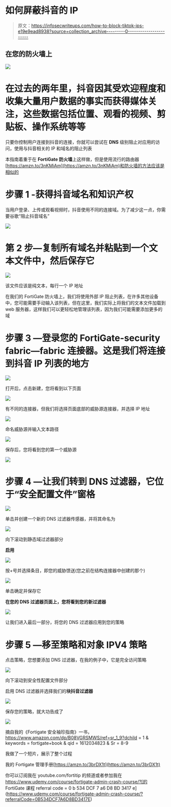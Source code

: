 # 如何屏蔽抖音的 IP

> 原文：<https://infosecwriteups.com/how-to-block-tiktok-ips-e19e9ead8938?source=collection_archive---------0----------------------->

## 在您的防火墙上

![](img/ee22745ee42546dd0de4afec35a466a9.png)

# **在过去的两年里，抖音因其受欢迎程度和收集大量用户数据的事实而获得媒体关注，这些数据包括位置、观看的视频、剪贴板、操作系统等等**

只要你控制用户连接到抖音的连接，你就可以尝试在 **DNS** 级别阻止对应用的访问，使用与抖音相关的 IP 和域名的阻止列表

本指南着重于在 **FortiGate 防火墙**上这样做，但是使用流行的路由器[https://amzn.to/3nKMiAm](https://amzn.to/3nKMiAm)和防火墙的方法应该是相似的

# **步骤 1 -获得抖音域名和知识产权**

当用户登录、上传或观看视频时，抖音使用不同的连接域。为了减少这一点，你需要谷歌“阻止抖音域名”

![](img/3a4b141eed1180fe00be6b081165d426.png)

# **第 2 步—复制所有域名并粘贴到一个文本文件中，然后保存它**

![](img/e19e9c55ceced5a8cca9799e61e6eb63.png)

该文件应该是纯文本，每行一个 IP 地址

在我们的 FortiGate 防火墙上，我们将使用外部 IP 阻止列表，在许多其他设备中，您可能需要手动输入该列表，但在这里，我们实际上将我们的文本文件加载到 web 服务器，这样我们可以更轻松地管理该列表，因为我们可能需要添加更多的域

# 步骤 3 —登录您的 FortiGate-security fabric—fabric 连接器。这是我们将连接到抖音 IP 列表的地方

![](img/890d98f94dd66a7f555d4a2f2252e897.png)

打开后，点击新建，您将看到以下页面

![](img/001054e12c8f6e4764c73c01d0eca09b.png)

有不同的连接器，但我们将选择页面底部的威胁源连接器，并选择 IP 地址

![](img/e8882bdedb638c896f2b60f0208f2880.png)

命名威胁源并输入文本路径

![](img/fafee965e6365c57cfb5e4967c8f224c.png)

保存后，您将看到您的第一个威胁源

![](img/ff0d4731485a2c05d1af4ef1ac86dd6d.png)

# 步骤 4 —让我们转到 DNS 过滤器，它位于“安全配置文件”窗格

![](img/5f93c7fb51c1d4d89b90ef57fa158726.png)

单击并创建一个新的 DNS 过滤器传感器，并将其命名为

![](img/6a9c1522ec0c33f547fd92b48e1107b8.png)

向下滚动到静态域过滤器部分

**启用**

![](img/d19692384cbf662f0670fb35f99838b8.png)

按+号并选择条目，即您的威胁馈送(您之前在结构连接器中创建的那个)

![](img/b57583a5c05cc6c964a53e44e59efad2.png)

单击确定并保存它

**在您的 DNS 过滤器页面上，您将看到您的新过滤器**

![](img/dbb8a54e7bb1784188f7e1fcf56aed13.png)

让我们进入最后一部分，将您的 DNS 过滤器应用到您的策略

# 步骤 5 —移至策略和对象 IPV4 策略

点击策略，您想要添加 DNS 过滤器，在我的例子中，它是完全访问策略

![](img/ce916eedf65f98cbee9bb1a970fe0e5d.png)

向下滚动到安全性配置文件部分

启用 DNS 过滤器并选择我们的**块抖音过滤器**

![](img/b4e5da9a63a4eb890b7c9855f159f712.png)

保存您的策略，就大功告成了

![](img/24e8e337259062b4fc862ea602e889b9.png)

摘自我的《Fortigate 安全袖珍指南》一书，https://www.amazon.com/dp/B08VGRSMWS/ref=sr_1_9?dchild = 1 & keywords = fortigate+book & qid = 1612034823 & Sr = 8-9

我做了一个短片，展示了整个过程

我的 Fortigate 管理手册[https://amzn.to/3brDX1t](https://amzn.to/3brDX1t)

你可以订阅我在 youtube.com/fortitip 的频道或者参加我在 https://www.udemy.com/course/fortigate-admin-crash-course/?[的 FortiGate 课程 referral code = 0 b 534 DCF 7 a6 D8 BD 3417 e](https://www.udemy.com/course/fortigate-admin-crash-course/?referralCode=0B534DCF7A6D8BD3417E)